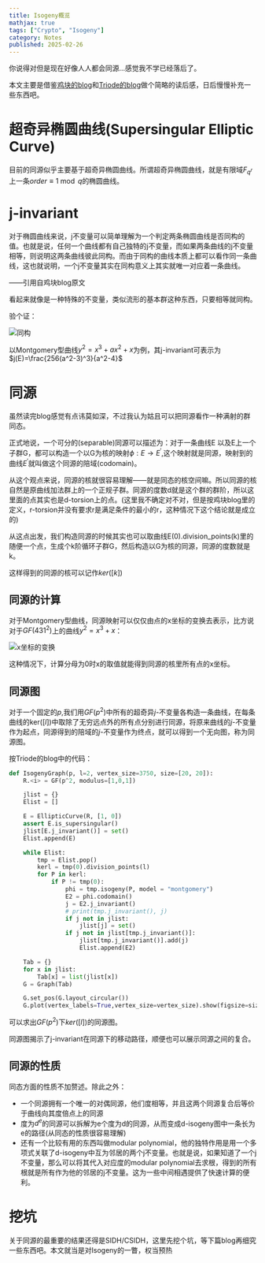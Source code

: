 ```yaml
---
title: Isogeny概览
mathjax: true
tags: ["Crypto", "Isogeny"]
category: Notes
published: 2025-02-26
---
```

你说得对但是现在好像人人都会同源...感觉我不学已经落后了。

<!-- more -->
本文主要是借鉴[鸡块的blog](https://tangcuxiaojikuai.xyz/post/e06139e7.html)和[Triode的blog](https://triodelzx.github.io/2025/02/26/%E5%90%8C%E6%BA%90%EF%BC%881%EF%BC%89%E2%80%94%E2%80%94SIDH/)做个简略的读后感，日后慢慢补充一些东西吧。

# 超奇异椭圆曲线(Supersingular Elliptic Curve)

目前的同源似乎主要基于超奇异椭圆曲线。所谓超奇异椭圆曲线，就是有限域$F_{q^r}$上一条$order\equiv{1}\bmod{q}$的椭圆曲线。

# j-invariant

对于椭圆曲线来说，j不变量可以简单理解为一个判定两条椭圆曲线是否同构的值。也就是说，任何一个曲线都有自己独特的j不变量，而如果两条曲线的j不变量相等，则说明这两条曲线彼此同构。而由于同构的曲线本质上都可以看作同一条曲线，这也就说明，一个j不变量其实在同构意义上其实就唯一对应着一条曲线。

——引用自鸡块blog原文

看起来就像是一种特殊的不变量，类似流形的基本群这种东西，只要相等就同构。

验个证：

![同构](./assets/image-15.png)

以Montgomery型曲线$y^2=x^3+ax^2+x$为例，其j-invariant可表示为$j(E)=\frac{256(a^2-3)^3}{a^2-4}$

# 同源

虽然读完blog感觉有点讳莫如深，不过我认为姑且可以把同源看作一种满射的群同态。

正式地说，一个可分的(separable)同源可以描述为：对于一条曲线E 以及E上一个子群G，都可以构造一个以G为核的映射$\phi:E\to E^{\prime}$,这个映射就是同源，映射到的曲线$E^{\prime}$就叫做这个同源的陪域(codomain)。

从这个观点来说，同源的核就很容易理解——就是同态的核空间嘛。所以同源的核自然是原曲线加法群上的一个正规子群。同源的度数d就是这个群的群阶，所以这里面的点其实也是d-torsion上的点。(这里我不确定对不对，但是按鸡块blog里的定义，r-torsion并没有要求r是满足条件的最小的r，这种情况下这个结论就是成立的)

从这点出发，我们构造同源的时候其实也可以取曲线E(0).division_points(k)里的随便一个点，生成个k阶循环子群G，然后构造以G为核的同源，同源的度数就是k。

这样得到的同源的核可以记作$ker([k])$

## 同源的计算

对于Montgomery型曲线，同源映射可以仅仅由点的x坐标的变换去表示，比方说对于$GF(431^2)$上的曲线$y^2=x^3+x$：

![x坐标的变换](./assets/image-16.png)

这种情况下，计算分母为0时x的取值就能得到同源的核里所有点的x坐标。

## 同源图

对于一个固定的$p$,我们用$GF(p^2)$中所有的超奇异$j$-不变量各构造一条曲线，在每条曲线的ker$( [ l] )$中取除了无穷远点外的所有点分别进行同源，将原来曲线的$j$-不变量作为起点，同源得到的陪域的$j$-不变量作为终点，就可以得到一个无向图，称为同源图。

按Triode的blog中的代码：
```python
def IsogenyGraph(p, l=2, vertex_size=3750, size=[20, 20]):
    R.<i> = GF(p^2, modulus=[1,0,1])

    jlist = {}
    Elist = []

    E = EllipticCurve(R, [1, 0])
    assert E.is_supersingular()
    jlist[E.j_invariant()] = set()
    Elist.append(E)

    while Elist:
        tmp = Elist.pop()
        kerl = tmp(0).division_points(l)
        for P in kerl:
            if P != tmp(0):
                phi = tmp.isogeny(P, model = "montgomery")
                E2 = phi.codomain()
                j = E2.j_invariant()
                # print(tmp.j_invariant(), j)
                if j not in jlist:
                    jlist[j] = set()
                if j not in jlist[tmp.j_invariant()]:
                    jlist[tmp.j_invariant()].add(j)
                    Elist.append(E2)

    Tab = {}
    for x in jlist:
        Tab[x] = list(jlist[x])
    G = Graph(Tab)

    G.set_pos(G.layout_circular())
    G.plot(vertex_labels=True,vertex_size=vertex_size).show(figsize=size)
```

可以求出$GF(p^2)$下$ker([l])$的同源图。

同源图揭示了j-invariant在同源下的移动路径，顺便也可以展示同源之间的复合。

## 同源的性质

同态方面的性质不加赘述。除此之外：

- 一个同源拥有一个唯一的对偶同源，他们度相等，并且这两个同源复合后等价于曲线向其度倍点上的同源
- 度为$d^e$的同源可以拆解为e个度为d的同源，从而变成d-isogeny图中一条长为e的路径(从同态的性质很容易理解)
- 还有一个比较有用的东西叫做modular polynomial，他的独特作用是用一个多项式关联了d-isogeny中互为邻居的两个j不变量。也就是说，如果知道了一个j不变量，那么可以将其代入对应度的modular polynomial去求根，得到的所有根就是所有作为他的邻居的j不变量。这为一些中间相遇提供了快速计算的便利。

# 挖坑

关于同源的最重要的结果还得是SIDH/CSIDH，这里先挖个坑，等下篇blog再细究一些东西吧。本文就当是对Isogeny的一瞥，权当预热